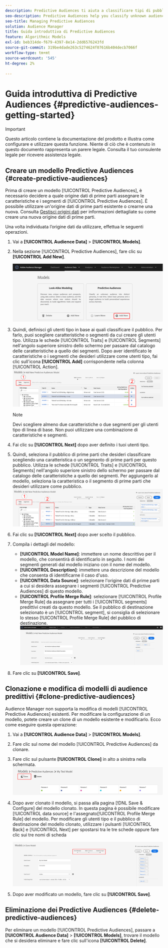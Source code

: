 ```yaml
---
description: Predictive Audiences ti aiuta a classificare tipi di pubblico sconosciuti in utenti tipo distinti in tempo reale utilizzando la scienza dei dati.
seo-description: Predictive Audiences help you classify unknown audiences into distinct personas in real-time, using data science.
seo-title: Managing Predictive Audiences
solution: Audience Manager
title: Guida introduttiva di Predictive Audiences
feature: Algorithmic Models
exl-id: beb314de-f679-4397-8e14-2dd6576243fd
source-git-commit: 319be4dade263c5274624f07616b404decb7066f
workflow-type: tm+mt
source-wordcount: '545'
ht-degree: 2%

---
```


# Guida introduttiva di Predictive Audiences {#predictive-audiences-getting-started}

>[!IMPORTANT]
>Questo articolo contiene la documentazione del prodotto e illustra come configurare e utilizzare questa funzione. Niente di ciò che è contenuto in questo documento rappresenta un parere legale. Consulta il tuo consulente legale per ricevere assistenza legale.

## Creare un modello Predictive Audiences {#create-predictive-audiences}

Prima di creare un modello [!UICONTROL Predictive Audiences], è necessario decidere a quale origine dati di prime parti assegnare le caratteristiche e i segmenti di [!UICONTROL Predictive Audiences]. È possibile utilizzare un&#39;origine dati di prime parti esistente o crearne una nuova. Consulta [Gestisci origini dati](https://experienceleague.adobe.com/docs/audience-manager/user-guide/features/data-sources/manage-datasources.html) per informazioni dettagliate su come creare una nuova origine dati di prime parti.

Una volta individuata l’origine dati da utilizzare, effettua le seguenti operazioni.

1. Vai a **[!UICONTROL Audience Data]** > **[!UICONTROL Models]**.
1. Nella sezione [!UICONTROL Predictive Audiences], fare clic su **[!UICONTROL Add New]**.

   ![smart-persona-add](assets/predictive-audiences-add.png)

1. Quindi, definisci gli utenti tipo in base ai quali classificare il pubblico. Per farlo, puoi scegliere caratteristiche o segmenti da cui creare gli utenti tipo. Utilizza le schede [!UICONTROL Traits] e [!UICONTROL Segments] nell&#39;angolo superiore sinistro dello schermo per passare dal catalogo delle caratteristiche a quello dei segmenti. Dopo aver identificato le caratteristiche o i segmenti che desideri utilizzare come utenti tipo, fai clic sull&#39;icona **[!UICONTROL Add]** corrispondente nella colonna [!UICONTROL Action].
   ![smart-persona-select-personas](assets/predictive-audiences-persona.png)
   >[!NOTE]
   >Devi scegliere almeno due caratteristiche o due segmenti per gli utenti tipo di linea di base. Non puoi utilizzare una combinazione di caratteristiche e segmenti.
1. Fai clic su **[!UICONTROL Next]** dopo aver definito i tuoi utenti tipo.
1. Quindi, seleziona il pubblico di prime parti che desideri classificare scegliendo una caratteristica o un segmento di prime parti per questo pubblico. Utilizza le schede [!UICONTROL Traits] e [!UICONTROL Segments] nell&#39;angolo superiore sinistro dello schermo per passare dal catalogo delle caratteristiche a quello dei segmenti. Per aggiungerlo al modello, seleziona la caratteristica o il segmento di prime parti che desideri utilizzare come pubblico.
   ![smart-persona-select-audience](assets/predictive-audiences-audience.png)
1. Fai clic su **[!UICONTROL Next]** dopo aver scelto il pubblico.
1. Compila i dettagli del modello:
   * **[!UICONTROL Model Name]**: immettere un nome descrittivo per il modello, che consentirà di identificarlo in seguito. I nomi dei segmenti generati dal modello iniziano con il nome del modello.
   * **[!UICONTROL Description]**: immettere una descrizione del modello che consenta di identificarne il caso d&#39;uso.
   * **[!UICONTROL Data Source]**: selezionare l&#39;origine dati di prime parti a cui si desidera assegnare i segmenti [!UICONTROL Predictive Audiences] di questo modello.
   * **[!UICONTROL Profile Merge Rule]**: selezionare [!UICONTROL Profile Merge Rule] da assegnare per tutti i [!UICONTROL segments] predittivi creati da questo modello. Se il pubblico di destinazione selezionato è un [!UICONTROL segment], si consiglia di selezionare lo stesso [!UICONTROL Profile Merge Rule] del pubblico di destinazione.
     ![predictive-audiences-save](assets/predictive-audiences-save.png)
1. Fare clic su **[!UICONTROL Save]**.

## Clonazione e modifica di modelli di audience predittivi {#clone-predictive-audiences}

Audience Manager non supporta la modifica di modelli [!UICONTROL Predictive Audiences] esistenti. Per modificare la configurazione di un modello, potete creare un clone di un modello esistente e modificarlo. Ecco come eseguire questa operazione:

1. Vai a **[!UICONTROL Audience Data]** > **[!UICONTROL Models]**.
2. Fare clic sul nome del modello [!UICONTROL Predictive Audiences] da clonare.
3. Fare clic sul pulsante **[!UICONTROL Clone]** in alto a sinistra nella schermata.
   ![predictive-audiences-clone](assets/predictive-audiences-clone.png)
4. Dopo aver clonato il modello, si passa alla pagina [!DNL Save & Configure] del modello clonato. In questa pagina è possibile modificare [!UICONTROL data source] e l&#39;assegnato[!UICONTROL Profile Merge Rule] del modello. Per modificare gli utenti tipo e il pubblico di destinazione del modello clonato, utilizzare i pulsanti [!UICONTROL Back] e [!UICONTROL Next] per spostarsi tra le tre schede oppure fare clic sui tre nomi di scheda

   ![predictive-audiences-clone-navigate](assets/predictive-audiences-clone-navigate.png)

5. Dopo aver modificato un modello, fare clic su **[!UICONTROL Save]**.

## Eliminazione dei Predictive Audiences {#delete-predictive-audiences}

Per eliminare un modello [!UICONTROL Predictive Audiences], passare a **[!UICONTROL Audience Data]** > **[!UICONTROL Models]**, trovare il modello che si desidera eliminare e fare clic sull&#39;icona **[!UICONTROL Delete]**.
